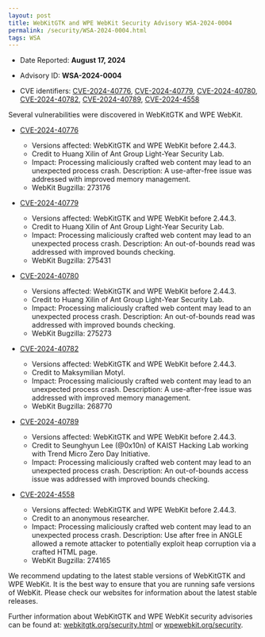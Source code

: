 ```yaml
---
layout: post
title: WebKitGTK and WPE WebKit Security Advisory WSA-2024-0004
permalink: /security/WSA-2024-0004.html
tags: WSA
---
```


* Date Reported: **August 17, 2024**

* Advisory ID: **WSA-2024-0004**

* CVE identifiers: [CVE-2024-40776](#CVE-2024-40776), [CVE-2024-40779](#CVE-2024-40779), [CVE-2024-40780](#CVE-2024-40780), [CVE-2024-40782](#CVE-2024-40782), [CVE-2024-40789](#CVE-2024-40789), [CVE-2024-4558](#CVE-2024-4558)


Several vulnerabilities were discovered in WebKitGTK and WPE WebKit.

* <a name='CVE-2024-40776' href='https://cve.mitre.org/cgi-bin/cvename.cgi?name=CVE-2024-40776'>CVE-2024-40776</a>
  * Versions affected: WebKitGTK and WPE WebKit before 2.44.3.
  * Credit to Huang Xilin of Ant Group Light-Year Security Lab.
  * Impact: Processing maliciously crafted web content may lead to an unexpected process
    crash. Description: A use-after-free issue was addressed with improved memory
    management.
  * WebKit Bugzilla: 273176

* <a name='CVE-2024-40779' href='https://cve.mitre.org/cgi-bin/cvename.cgi?name=CVE-2024-40779'>CVE-2024-40779</a>
  * Versions affected: WebKitGTK and WPE WebKit before 2.44.3.
  * Credit to Huang Xilin of Ant Group Light-Year Security Lab.
  * Impact: Processing maliciously crafted web content may lead to an unexpected process
    crash. Description: An out-of-bounds read was addressed with improved bounds checking.
  * WebKit Bugzilla: 275431

* <a name='CVE-2024-40780' href='https://cve.mitre.org/cgi-bin/cvename.cgi?name=CVE-2024-40780'>CVE-2024-40780</a>
  * Versions affected: WebKitGTK and WPE WebKit before 2.44.3.
  * Credit to Huang Xilin of Ant Group Light-Year Security Lab.
  * Impact: Processing maliciously crafted web content may lead to an unexpected process
    crash. Description: An out-of-bounds read was addressed with improved bounds checking.
  * WebKit Bugzilla: 275273

* <a name='CVE-2024-40782' href='https://cve.mitre.org/cgi-bin/cvename.cgi?name=CVE-2024-40782'>CVE-2024-40782</a>
  * Versions affected: WebKitGTK and WPE WebKit before 2.44.3.
  * Credit to Maksymilian Motyl.
  * Impact: Processing maliciously crafted web content may lead to an unexpected process
    crash. Description: A use-after-free issue was addressed with improved memory
    management.
  * WebKit Bugzilla: 268770

* <a name='CVE-2024-40789' href='https://cve.mitre.org/cgi-bin/cvename.cgi?name=CVE-2024-40789'>CVE-2024-40789</a>
  * Versions affected: WebKitGTK and WPE WebKit before 2.44.3.
  * Credit to Seunghyun Lee (@0x10n) of KAIST Hacking Lab working with Trend Micro Zero Day
    Initiative.
  * Impact: Processing maliciously crafted web content may lead to an unexpected process
    crash. Description: An out-of-bounds access issue was addressed with improved bounds
    checking.
  

* <a name='CVE-2024-4558' href='https://cve.mitre.org/cgi-bin/cvename.cgi?name=CVE-2024-4558'>CVE-2024-4558</a>
  * Versions affected: WebKitGTK and WPE WebKit before 2.44.3.
  * Credit to an anonymous researcher.
  * Impact: Processing maliciously crafted web content may lead to an unexpected process
    crash. Description: Use after free in ANGLE allowed a remote attacker to potentially
    exploit heap corruption via a crafted HTML page.
  * WebKit Bugzilla: 274165

We recommend updating to the latest stable versions of WebKitGTK and WPE WebKit. It is the
best way to ensure that you are running safe versions of WebKit. Please check our websites
for information about the latest stable releases.

Further information about WebKitGTK and WPE WebKit security advisories can be found at:
[webkitgtk.org/security.html](https://webkitgtk.org/security.html) or
[wpewebkit.org/security](https://wpewebkit.org/security).
